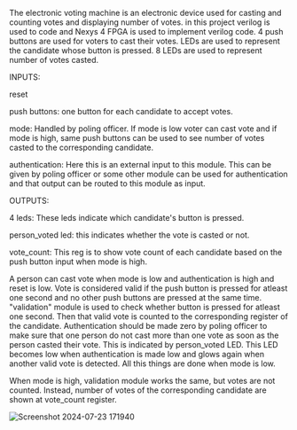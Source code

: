 The electronic voting machine is an electronic device used for casting and counting votes and displaying number of votes. in this project verilog is used to code and Nexys 4 FPGA is used to implement verilog code.
4 push buttons are used for voters to cast their votes. LEDs are used to represent the candidate whose button is pressed. 8 LEDs are used to represent number of votes casted.

INPUTS:

reset

push buttons: one button for each candidate to accept votes.

mode: Handled by poling officer. If mode is low voter can cast vote and if mode is high, same push buttons can be used to see number of votes casted to the corresponding candidate.

authentication: Here this is an external input to this module. 
This can be given by poling officer or some other module can be used for authentication and that output can be routed to this module as input.

OUTPUTS:

4 leds: These leds indicate which candidate's button is pressed.

person_voted led: this indicates whether the vote is casted or not. 

vote_count: This reg is to show vote count of each candidate based on the push button input when mode is high.


A person can cast vote when mode is low and authentication is high and reset is low. 
Vote is considered valid if the push button is pressed for atleast one second and no other push buttons are pressed at the same time.
"validation" module is used to check whether button is pressed for atleast one second.
Then that valid vote is counted to the corresponding register of the candidate.
Authentication should be made zero by poling officer to make sure that one person do not cast more than one vote as soon as the person casted their vote. This is indicated by
person_voted LED. This LED becomes low when authentication is made low and glows again when another valid vote is detected.
All this things are done when mode is low.

When mode is high, validation module works the same, but votes are not counted. Instead, number of votes of the corresponding candidate are shown at vote_count register.

![Screenshot 2024-07-23 171940](https://github.com/user-attachments/assets/b888c73b-0840-4d99-b211-174fca8cb2f1)




